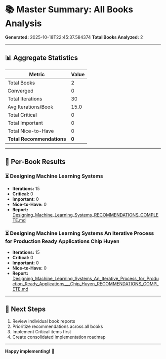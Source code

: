 # 📚 Master Summary: All Books Analysis

**Generated:** 2025-10-18T22:45:37.584374
**Total Books Analyzed:** 2

---

## 📊 Aggregate Statistics


| Metric | Value |
|--------|-------|
| Total Books | 2 |
| Converged | 0 |
| Total Iterations | 30 |
| Avg Iterations/Book | 15.0 |
| Total Critical | 0 |
| Total Important | 0 |
| Total Nice-to-Have | 0 |
| **Total Recommendations** | **0** |

---

## 📖 Per-Book Results

### ⏳ Designing Machine Learning Systems

- **Iterations:** 15
- **Critical:** 0
- **Important:** 0
- **Nice-to-Have:** 0
- **Report:** [Designing_Machine_Learning_Systems_RECOMMENDATIONS_COMPLETE.md](Designing_Machine_Learning_Systems_RECOMMENDATIONS_COMPLETE.md)

### ⏳ Designing Machine Learning Systems An Iterative Process for Production Ready Applications   Chip Huyen

- **Iterations:** 15
- **Critical:** 0
- **Important:** 0
- **Nice-to-Have:** 0
- **Report:** [Designing_Machine_Learning_Systems_An_Iterative_Process_for_Production_Ready_Applications___Chip_Huyen_RECOMMENDATIONS_COMPLETE.md](Designing_Machine_Learning_Systems_An_Iterative_Process_for_Production_Ready_Applications___Chip_Huyen_RECOMMENDATIONS_COMPLETE.md)

---

## 🎯 Next Steps

1. Review individual book reports
2. Prioritize recommendations across all books
3. Implement Critical items first
4. Create consolidated implementation roadmap

---

**Happy implementing!** 🚀
